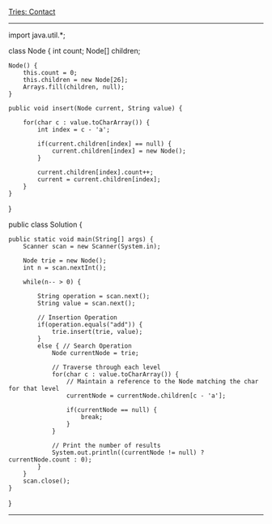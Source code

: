 [Tries: Contact](https://www.hackerrank.com/challenges/ctci-contacts/problem)


***
import java.util.*;

class Node {
    int count;
    Node[] children;
    
    Node() {
        this.count = 0;
        this.children = new Node[26];
        Arrays.fill(children, null);
    }
    
    public void insert(Node current, String value) {

        for(char c : value.toCharArray()) {
            int index = c - 'a';
            
            if(current.children[index] == null) {
                current.children[index] = new Node();
            }
            
            current.children[index].count++;
            current = current.children[index];
        }
    }
}

public class Solution {

    public static void main(String[] args) {
        Scanner scan = new Scanner(System.in);
        
        Node trie = new Node();
        int n = scan.nextInt();
        
        while(n-- > 0) {
            
            String operation = scan.next();
            String value = scan.next();
            
            // Insertion Operation
            if(operation.equals("add")) {
                trie.insert(trie, value);
            }
            else { // Search Operation
                Node currentNode = trie;
                
                // Traverse through each level
                for(char c : value.toCharArray()) {
                    // Maintain a reference to the Node matching the char for that level
                    currentNode = currentNode.children[c - 'a'];
                    
                    if(currentNode == null) {
                        break;
                    }
                }
                
                // Print the number of results
                System.out.println((currentNode != null) ? currentNode.count : 0);
            }
        }
        scan.close();
    }
}
***